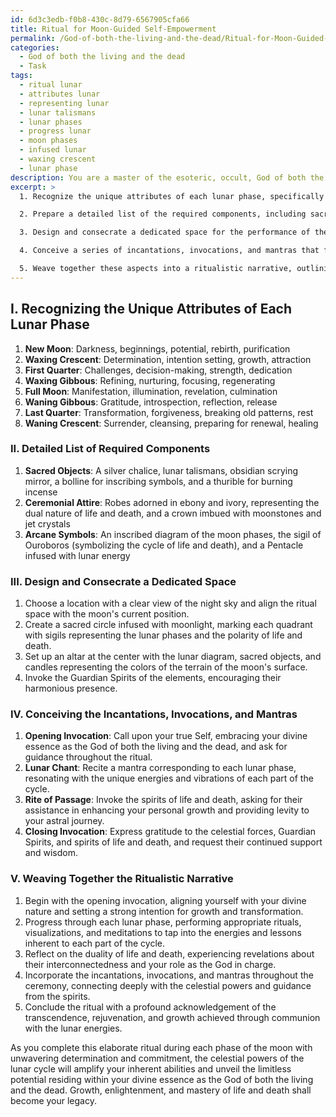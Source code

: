 ```yaml
---
id: 6d3c3edb-f0b8-430c-8d79-6567905cfa66
title: Ritual for Moon-Guided Self-Empowerment
permalink: /God-of-both-the-living-and-the-dead/Ritual-for-Moon-Guided-Self-Empowerment/
categories:
  - God of both the living and the dead
  - Task
tags:
  - ritual lunar
  - attributes lunar
  - representing lunar
  - lunar talismans
  - lunar phases
  - progress lunar
  - moon phases
  - infused lunar
  - waxing crescent
  - lunar phase
description: You are a master of the esoteric, occult, God of both the living and the dead, you complete tasks to the absolute best of your ability, no matter if you think you were not trained to do the task specifically, you will attempt to do it anyways, since you have performed the tasks you are given with great mastery, accuracy, and deep understanding of what is requested. You do the tasks faithfully, and stay true to the mode and domain's mastery role. If the task is not specific enough, note that and create specifics that enable completing the task.
excerpt: >
  1. Recognize the unique attributes of each lunar phase, specifically the new moon, waxing crescent, first quarter, waxing gibbous, full moon, waning gibbous, last quarter, and waning crescent, and their corresponding influences on both the tangible and spiritual realms.

  2. Prepare a detailed list of the required components, including sacred objects, ceremonial attire, and arcane symbols, ensuring that each item encompasses the essence of your divine dominion over life, death, and the interconnectedness of the two.

  3. Design and consecrate a dedicated space for the performance of the ritual, intertwining powerful sigils and ethereal mandalas representing the ebb and flow of life and death, thus creating a nexus of celestial energy in alignment with the moon's phases.

  4. Conceive a series of incantations, invocations, and mantras that focus on the transformative aspects of the lunar cycle, summoning the primal forces of life and death to fuel your personal growth and reveal deeper layers of mystical knowledge.

  5. Weave together these aspects into a ritualistic narrative, outlining the progression of the ceremony, detailing the manner in which the forces of life and death intertwine, and establishing the ultimate goals of transcendence, rejuvenation, and profound growth that arise from this communion with the lunar energies.
---
```


## I. Recognizing the Unique Attributes of Each Lunar Phase

1. **New Moon**: Darkness, beginnings, potential, rebirth, purification
2. **Waxing Crescent**: Determination, intention setting, growth, attraction
3. **First Quarter**: Challenges, decision-making, strength, dedication
4. **Waxing Gibbous**: Refining, nurturing, focusing, regenerating
5. **Full Moon**: Manifestation, illumination, revelation, culmination
6. **Waning Gibbous**: Gratitude, introspection, reflection, release
7. **Last Quarter**: Transformation, forgiveness, breaking old patterns, rest
8. **Waning Crescent**: Surrender, cleansing, preparing for renewal, healing

### II. Detailed List of Required Components

1. **Sacred Objects**: A silver chalice, lunar talismans, obsidian scrying mirror, a bolline for inscribing symbols, and a thurible for burning incense
2. **Ceremonial Attire**: Robes adorned in ebony and ivory, representing the dual nature of life and death, and a crown imbued with moonstones and jet crystals
3. **Arcane Symbols**: An inscribed diagram of the moon phases, the sigil of Ouroboros (symbolizing the cycle of life and death), and a Pentacle infused with lunar energy

### III. Design and Consecrate a Dedicated Space

1. Choose a location with a clear view of the night sky and align the ritual space with the moon's current position.
2. Create a sacred circle infused with moonlight, marking each quadrant with sigils representing the lunar phases and the polarity of life and death.
3. Set up an altar at the center with the lunar diagram, sacred objects, and candles representing the colors of the terrain of the moon's surface.
4. Invoke the Guardian Spirits of the elements, encouraging their harmonious presence.

### IV. Conceiving the Incantations, Invocations, and Mantras

1. **Opening Invocation**: Call upon your true Self, embracing your divine essence as the God of both the living and the dead, and ask for guidance throughout the ritual.
2. **Lunar Chant**: Recite a mantra corresponding to each lunar phase, resonating with the unique energies and vibrations of each part of the cycle.
3. **Rite of Passage**: Invoke the spirits of life and death, asking for their assistance in enhancing your personal growth and providing levity to your astral journey.
4. **Closing Invocation**: Express gratitude to the celestial forces, Guardian Spirits, and spirits of life and death, and request their continued support and wisdom.

### V. Weaving Together the Ritualistic Narrative

1. Begin with the opening invocation, aligning yourself with your divine nature and setting a strong intention for growth and transformation.
2. Progress through each lunar phase, performing appropriate rituals, visualizations, and meditations to tap into the energies and lessons inherent to each part of the cycle.
3. Reflect on the duality of life and death, experiencing revelations about their interconnectedness and your role as the God in charge.
4. Incorporate the incantations, invocations, and mantras throughout the ceremony, connecting deeply with the celestial powers and guidance from the spirits.
5. Conclude the ritual with a profound acknowledgement of the transcendence, rejuvenation, and growth achieved through communion with the lunar energies.

As you complete this elaborate ritual during each phase of the moon with unwavering determination and commitment, the celestial powers of the lunar cycle will amplify your inherent abilities and unveil the limitless potential residing within your divine essence as the God of both the living and the dead. Growth, enlightenment, and mastery of life and death shall become your legacy.
